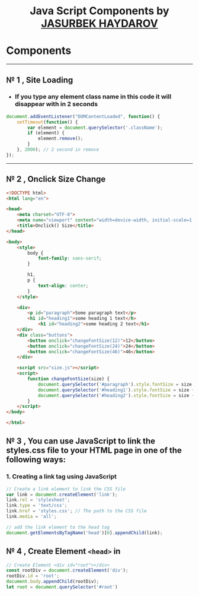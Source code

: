 <h1 align="center">Java Script Components by <a href="https://github.com/jasurbekhaydarovcode">JASURBEK HAYDAROV</a></h1>


# Components
---
## № 1 , Site Loading
- ### If you type any element class name in this code it will disappear with in 2 seconds
```js
document.addEventListener("DOMContentLoaded", function() {
    setTimeout(function() {
        var element = document.querySelector('.className');
        if (element) {
            element.remove();
        }
    }, 2000); // 2 second in remove
});
```

---

## № 2 , Onclick Size Change

```html
<!DOCTYPE html>
<html lang="en">

<head>
    <meta charset="UTF-8">
    <meta name="viewport" content="width=device-width, initial-scale=1.0">
    <title>Onclick() Size</title>
</head>

<body>
    <style>
        body {
            font-family: sans-serif;
        }

        h1,
        p {
            text-align: center;
        }
    </style>

    <div>
        <p id="paragraph">Some paragraph text</p>
        <h1 id="heading1">some heading 1 text</h>
            <h1 id="heading2">some heading 2 text</h1>
    </div>
    <div class="buttons">
        <button onclick="changeFontSize(12)">12</button>
        <button onclick="changeFontSize(24)">24</button>
        <button onclick="changeFontSize(46)">46</button>
    </div>

    <script src="size.js"></script>
    <script>
        function changeFontSize(size) {
            document.querySelector('#paragraph').style.fontSize = size + 'px';
            document.querySelector('#heading1').style.fontSize = size + 'px';
            document.querySelector('#heading2').style.fontSize = size + 'px';
        }
    </script>
</body>

</html>
```

## № 3 , You can use JavaScript to link the styles.css file to your HTML page in one of the following ways:

### 1. Creating a link tag using JavaScript
```js
// Create a link element to link the CSS file
var link = document.createElement('link');
link.rel = 'stylesheet';
link.type = 'text/css';
link.href = 'styles.css'; // The path to the CSS file
link.media = 'all';

// add the link element to the head tag
document.getElementsByTagName('head')[0].appendChild(link);
```

## № 4 , Create Element `<head>` in <div id="root"></div>
```js
// Create Element <div id="root"></div>
const rootDiv = document.createElement('div');
rootDiv.id = 'root';
document.body.appendChild(rootDiv);
let root = document.querySelector('#root')
```
